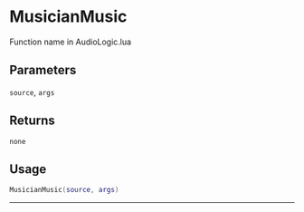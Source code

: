 # MusicianMusic
Function name in AudioLogic.lua
## Parameters
`source`, `args`
## Returns
`none`
## Usage
```lua
MusicianMusic(source, args)
```
---
